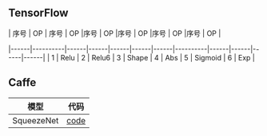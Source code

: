 ## TensorFlow

| 序号 | OP | 序号 | OP |序号 | OP |序号 | OP |序号 | OP |序号 | OP |




|------|----------|------|------|------|------|------|----------|------|------|------|------|
| 1 | Relu | 2 | Relu6 | 3 | Shape | 4 | Abs | 5 | Sigmoid | 6 | Exp |

## Caffe

| 模型 | 代码 |
|-------|--------|
| SqueezeNet | [code](https://github.com/DeepScale/SqueezeNet/tree/master/SqueezeNet_v1.1) |
